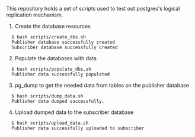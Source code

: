 This repository holds a set of scripts used to test out postgres's logical replication mechanism.

1. Create the database resources
```
  $ bash scripts/create_dbs.sh 
  Publisher database successfully created
  Subscriber database successfully created
```

2. Populate the databases with data
```
  $ bash scripts/populate_dbs.sh 
  Publisher data successfully populated
```

3. pg_dump to get the needed data from tables on the publisher database
```
  $ bash scripts/dump_data.sh 
  Publisher data dumped successfully.
```

4. Upload dumped data to the subscriber database
```
  $ bash scripts/upload_data.sh 
  Publisher data successfully uploaded to subscriber
```
